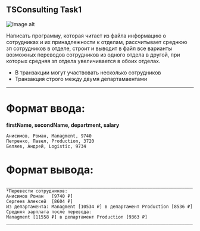 ## TSConsulting Task1
![Image alt](http://publishernews.ru/images/PressReleases/press_r_34E7C198-ED6D-4243-B3E4-12882A5A701A.jpg)

Написать программу, которая читает из файла информацию о сотрудниках и их принадлежности к отделам,
рассчитывает среднюю зп сотрудников в отделе, строит и выводит в файл все варианты возможных переводов
сотрудников из одного отдела в другой, при которых средняя зп отдела увеличивается в обоих отделах.
* В транзакции могут участвовать несколько сотрудников
* Транзакция строго между двумя департамаентами
_____________________________________________________________________________________________________
# Формат ввода:
**firstName, secondName, department, salary**
```
Анисимов, Роман, Managment, 9740
Петренко, Павел, Production, 3720
Беляев, Андрей, Logistic, 9734
```
# Формат вывода:
```
______________________________________________________________________
*Перевести сотрудников:
Анисимов Роман   [9740 ₽]
Сергеев Алексей  [8604 ₽]
Из департамента: Managment [10534 ₽] в департамент Production [8536 ₽]
Средняя зарплата после перевода: 
Managment [11558 ₽] в департамент Production [9363 ₽]
______________________________________________________________________
```
